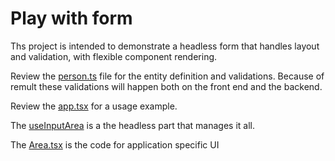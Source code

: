 # Play with form    
Ths project is intended to demonstrate a headless form that handles layout and validation, with flexible component rendering.

Review the [person.ts](src/shared/Person.ts) file for the entity definition and validations. Because of remult these validations will happen both on the front end and the backend.

Review the [app.tsx](src/app.tsx) for a usage example.

The [useInputArea](src/utils/useInputArea.tsx) is a the headless part that manages it all.

The [Area.tsx](src/utils/Area.tsx) is the code for application specific UI